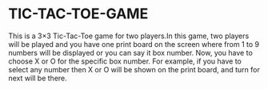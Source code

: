 # TIC-TAC-TOE-GAME
This is a 3×3 Tic-Tac-Toe game for two players.In this game, two players will be played and you have one print board on the screen where from 1 to 9 numbers will be displayed or you can say it box number. Now, you have to choose X or O for the specific box number. For example, if you have to select any number then X or O will be shown on the print board, and turn for next will be there.
